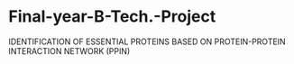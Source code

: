 # Final-year-B-Tech.-Project
IDENTIFICATION OF ESSENTIAL PROTEINS BASED ON PROTEIN-PROTEIN INTERACTION NETWORK (PPIN)
